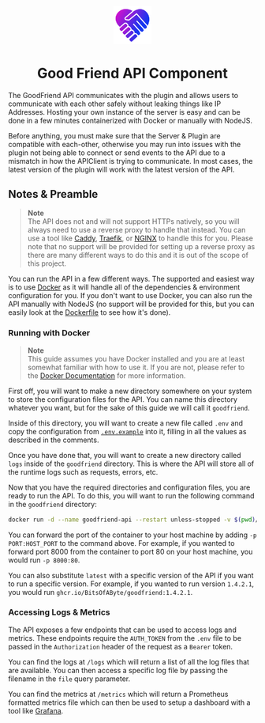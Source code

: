 <div align="center">

<img src="../.assets/icon.png" alt="Goodfriend Logo" width="15%">
  
# Good Friend API Component

</div>

The GoodFriend API communicates with the plugin and allows users to communicate with each other safely without leaking things like IP Addresses. Hosting your own instance of the server is easy and can be done in a few minutes containerized with Docker or manually with NodeJS.

Before anything, you must make sure that the Server & Plugin are compatible with each-other, otherwise you may run into issues with the plugin not being able to connect or send events to the API due to a mismatch in how the APIClient is trying to communicate. In most cases, the latest version of the plugin will work with the latest version of the API.

## Notes & Preamble
> **Note**  
> The API does not and will not support HTTPs natively, so you will always need to use a reverse proxy to handle that instead. You can use a tool like [Caddy](https://caddyserver.com/), [Traefik](https://traefik.io/), or [NGINX](https://www.nginx.com/) to handle this for you. Please note that no support will be provided for setting up a reverse proxy as there are many different ways to do this and it is out of the scope of this project.

You can run the API in a few different ways. The supported and easiest way is to use [Docker](https://www.docker.com/) as it will handle all of the dependencies & environment configuration for you. If you don't want to use Docker, you can also run the API manually with NodeJS (no support will be provided for this, but you can easily look at the [Dockerfile](./Dockerfile) to see how it's done).

### Running with Docker
> **Note**  
> This guide assumes you have Docker installed and you are at least somewhat familiar with how to use it. If you are not, please refer to the [Docker Documentation](https://docs.docker.com/) for more information.        

First off, you will want to make a new directory somewhere on your system to store the configuration files for the API. You can name this directory whatever you want, but for the sake of this guide we will call it `goodfriend`. 

Inside of this directory, you will want to create a new file called `.env` and copy the configuration from [`.env.example`](./.env.example) into it, filling in all the values as described in the comments. 

Once you have done that, you will want to create a new directory called `logs` inside of the `goodfriend` directory. This is where the API will store all of the runtime logs such as requests, errors, etc.

Now that you have the required directories and configuration files, you are ready to run the API. To do this, you will want to run the following command in the `goodfriend` directory:

```bash
docker run -d --name goodfriend-api --restart unless-stopped -v $(pwd)/logs:/app/logs --env-file .env ghcr.io/bitsofabyte/goodfriend:latest
```
You can forward the port of the container to your host machine by adding `-p PORT:HOST_PORT` to the command above. For example, if you wanted to forward port 8000 from the container to port 80 on your host machine, you would run `-p 8000:80`.

You can also substitute `latest` with a specific version of the API if you want to run a specific version. For example, if you wanted to run version `1.4.2.1`, you would run `ghcr.io/BitsOfAByte/goodfriend:1.4.2.1`.

### Accessing Logs & Metrics
The API exposes a few endpoints that can be used to access logs and metrics. These endpoints require the `AUTH_TOKEN` from the `.env` file to be passed in the `Authorization` header of the request as a `Bearer` token.

You can find the logs at `/logs` which will return a list of all the log files that are available. You can then access a specific log file by passing the filename in the `file` query parameter.

You can find the metrics at `/metrics` which will return a Prometheus formatted metrics file which can then be used to setup a dashboard with a tool like [Grafana](https://grafana.com/).
